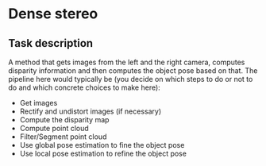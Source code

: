 # Dense stereo

## Task description

A method that gets images from the left and the right camera, computes
disparity information and then computes the object pose based on that.
The pipeline here would typically be (you decide on which steps to do or not to do and
which concrete choices to make here):

- Get images
- Rectify and undistort images (if necessary)
- Compute the disparity map
- Compute point cloud
- Filter/Segment point cloud
- Use global pose estimation to fine the object pose
- Use local pose estimation to refine the object pose